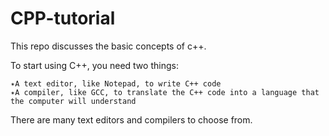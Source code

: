 # CPP-tutorial
This repo discusses the basic concepts of c++.

To start using C++, you need two things:

    ✴️A text editor, like Notepad, to write C++ code
    ✴️A compiler, like GCC, to translate the C++ code into a language that the computer will understand

There are many text editors and compilers to choose from.
